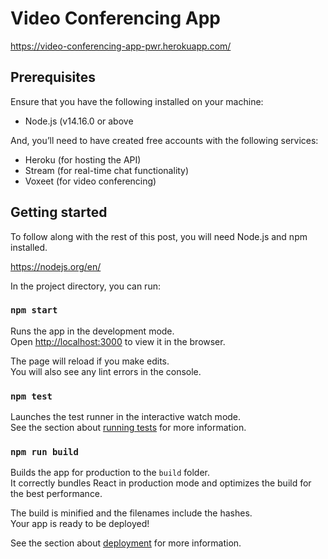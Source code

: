 # Video Conferencing App

https://video-conferencing-app-pwr.herokuapp.com/

## Prerequisites

Ensure that you have the following installed on your machine:

* Node.js (v14.16.0 or above

And, you’ll need to have created free accounts with the following services:

* Heroku (for hosting the API)
* Stream (for real-time chat functionality)
* Voxeet (for video conferencing)

## Getting started

To follow along with the rest of this post, you will need Node.js and npm installed.

https://nodejs.org/en/

In the project directory, you can run:

### `npm start`

Runs the app in the development mode.\
Open [http://localhost:3000](http://localhost:3000) to view it in the browser.

The page will reload if you make edits.\
You will also see any lint errors in the console.

### `npm test`

Launches the test runner in the interactive watch mode.<br>
See the section about [running tests](https://facebook.github.io/create-react-app/docs/running-tests) for more information.

### `npm run build`

Builds the app for production to the `build` folder.<br>
It correctly bundles React in production mode and optimizes the build for the best performance.

The build is minified and the filenames include the hashes.<br>
Your app is ready to be deployed!

See the section about [deployment](https://facebook.github.io/create-react-app/docs/deployment) for more information.
